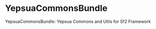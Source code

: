 YepsuaCommonsBundle
===================

YepsuaCommonsBundle: Yepsua Commons and Utils for Sf2 Framework